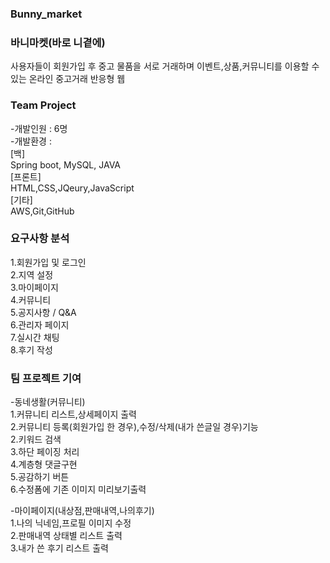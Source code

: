 ### Bunny_market

### 바니마켓(바로 니곁에)<br>
사용자들이 회원가입 후 중고 물품을 서로 거래하며 이벤트,상품,커뮤니티를 이용할 수 있는 온라인 중고거래 반응형 웹

### Team Project <br>
-개발인원 : 6명<br>
-개발환경 : <br>
	[백]<br>
	Spring boot, MySQL, JAVA<br>
	[프론트]<br>
	HTML,CSS,JQeury,JavaScript<br>
	[기타]<br>
	AWS,Git,GitHub

### 요구사항 분석<br>
1.회원가입 및 로그인<br>
2.지역 설정<br>
3.마이페이지<br>
4.커뮤니티<br>
5.공지사항 / Q&A<br>
6.관리자 페이지<br>
7.실시간 채팅<br>
8.후기 작성

### 팀 프로젝트 기여<br>
-동네생활(커뮤니티)<br>
1.커뮤니티 리스트,상세페이지 출력<br>
2.커뮤니티 등록(회원가입 한 경우),수정/삭제(내가 쓴글일 경우)기능<br>
2.키워드 검색<br>
3.하단 페이징 처리<br>
4.계층형 댓글구현<br>
5.공감하기 버튼<br>
6.수정폼에 기존 이미지 미리보기출력

-마이페이지(내상점,판매내역,나의후기)<br>
1.나의 닉네임,프로필 이미지 수정<br>
2.판매내역 상태별 리스트 출력<br>
3.내가 쓴 후기 리스트 출력
